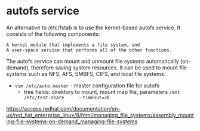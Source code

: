 # autofs service

 An alternative to /etc/fstab is to use the kernel-based autofs service. It consists of the following components:

    A kernel module that implements a file system, and
    A user-space service that performs all of the other functions. 

The autofs service can mount and unmount file systems automatically (on-demand), therefore saving system resources. It can be used to mount file systems such as NFS, AFS, SMBFS, CIFS, and local file systems. 


* `vim /etc/auto.master` - master configuration file for autofs
	* tree fields: direktory to mount, mount map file, parameters 
	`/mnt 	/etc/test.share 	--timeout=30`



https://access.redhat.com/documentation/en-us/red_hat_enterprise_linux/8/html/managing_file_systems/assembly_mounting-file-systems-on-demand_managing-file-systems